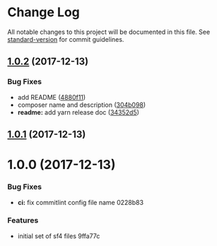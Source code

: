 # Change Log

All notable changes to this project will be documented in this file. See [standard-version](https://github.com/conventional-changelog/standard-version) for commit guidelines.

<a name="1.0.2"></a>
## [1.0.2](https://github.com/meshenka/sf-flex/compare/v1.0.1...v1.0.2) (2017-12-13)


### Bug Fixes

* add README ([4880f11](https://github.com/meshenka/sf-flex/commit/4880f11))
* composer name and description ([304b098](https://github.com/meshenka/sf-flex/commit/304b098))
* **readme:** add yarn release doc ([34352d5](https://github.com/meshenka/sf-flex/commit/34352d5))



<a name="1.0.1"></a>
## [1.0.1](/compare/v1.0.0...v1.0.1) (2017-12-13)



<a name="1.0.0"></a>
# 1.0.0 (2017-12-13)


### Bug Fixes

* **ci:** fix commitlint config file name 0228b83


### Features

* initial set of sf4 files 9ffa77c
